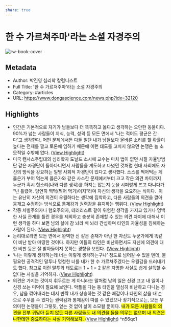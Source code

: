 ```yaml
---
share: true
---
```


# 한 수 가르쳐주마'라는 소셜 자경주의

![rw-book-cover](https://image.dongascience.com/Photo/2019/11/15725828137825.png)

## Metadata
- Author: 박진영 심리학 칼럼니스트
- Full Title: '한 수 가르쳐주마'라는 소셜 자경주의
- Category: #articles
- URL: https://www.dongascience.com/news.php?idx=32120

## Highlights
- 인간은 기본적으로 자기가 남들보다 더 똑똑하고 옳다고 생각하는 오만한 동물이다. 90%가 넘는 사람들이 지식, 능력, 성격 등 모든 면에서 '나는 적어도 평균은 간다'고 생각한다. 어떤 문제에서든 다들 일단 내가 남들보다 올바른 소리를 할 확률이 높다는 전제를 깔고 토론에 임하기 때문에 이런 태도를 고치지 않으면 논쟁은 늘 소모적일 수밖에 없다. ([View Highlight](https://read.readwise.io/read/01gsy498pb2spm8wknwvsexvb8))
- 미국 캔사스주립대의 심리학자 도날드 소시에 교수는 마치 법이 없던 시절 자율방범단 같은 자경단이 돌아다니면서 사람들을 계도하고 다녔던 것처럼 현대 사회에도 자신의 방식을 강요하는 일명 사회적 자경단이 있다고 생각했다. 소스를 찍어먹는 게 옳은가 부어 먹는게 옳은가와 같은 사소한 문제에서부터 크고 작은 의견 차이까지 누군가 혹시 헛소리(나와 다른 생각)를 하지는 않는지 눈을 시퍼렇게 뜨고 다니다가 “넌 틀렸어. 당연히 찍먹(찍어 먹기)이지”라며 자신의 생각을 요요하는 식이다.  이는 유난히 자신의 의견이 우월하다는 생각에 집착하고, 다른 사람들의 의견을 깔아뭉개고 수정하는 방식으로 통제감과 권력감을 유지하는 행위다. ([View Highlight](https://read.readwise.io/read/01gsy4anjhw9dcnsdmm0txy89q))
- 각종 차별주의자나 혐오주의자, 테러리스트 같이 위험한 생각을 가지고 있거나 명백한 사실 관계를 틀린 경우를 제외하고 충분히 존재할 수 있는 의견 차이에 대해서 이런 생각을 하다 보면 남의 삶에 감 놔라 배 놔라 간섭하며 타인의 자율성을 침해하는 사람이 된다. ([View Highlight](https://read.readwise.io/read/01gsy4d7gg5xwyma82bbs3jpnd))
- 논리대로라면 모든 면에서 완벽한 신 같은 존재가 아닌 한 자신도 누군가에게 똑같이 비난 받아 마땅한 것이다. 하지만 이들의 타인은 비난하면서도 자신에 의견에 대한 비판 등은 잘 받아들이지 못하는 경향을 보인다. ([View Highlight](https://read.readwise.io/read/01gsy4eh7sbbfaqt2nj23ghayb))
- ‘나는 이렇게 생각하는데 너는 이렇게 생각하는구나’ 정도로 넘어갈 수 있을 텐데, 불필요한 공격적인 말투나 멍청한 너를 내가 한 수 가르쳐주겠다는 우월감을 드러내기도 했다. 참고로 이런 말투와 태도로는 1 + 1 = 2 같은 자명한 사실도 쉽게 설득할 수 없다는 사실을 기억하자. ([View Highlight](https://read.readwise.io/read/01gsy4fq997x50esv4ffn4fay2))
- 의견은 가지는 것이지 휘두르는 게 아니라는 말처럼 남의 일은 신경 끄고 내 일이나 신경 쓰는 미덕이 필요해 보인다. 악플을 다는 등 타인을 열심히 비난하고 다니는 경우, 남을 깎아내리는 데서 반짝 내가 상승하는 것 같은 쾌감이나 타인의 삶을 내 손으로 주무를 수 있다는 권력감과 통제감이 따를 수 있겠으나 장기적으로는, 모든 무의미한 논쟁들이 그렇듯, 얻는 것 없이 삶이 소모될 뿐이다. <mark class="hltr-red">내가 모든 사람들의 의견을 전부 귀담아 듣지 않듯 다른 사람들도 내 의견을 들을 의무는 없으며 내 의견은 나한테만 중요하다는 사실 기억해보자. </mark>([View Highlight](https://read.readwise.io/read/01gsy4gkasrkf8kx19n68pqyhp)) ^n56qc1
